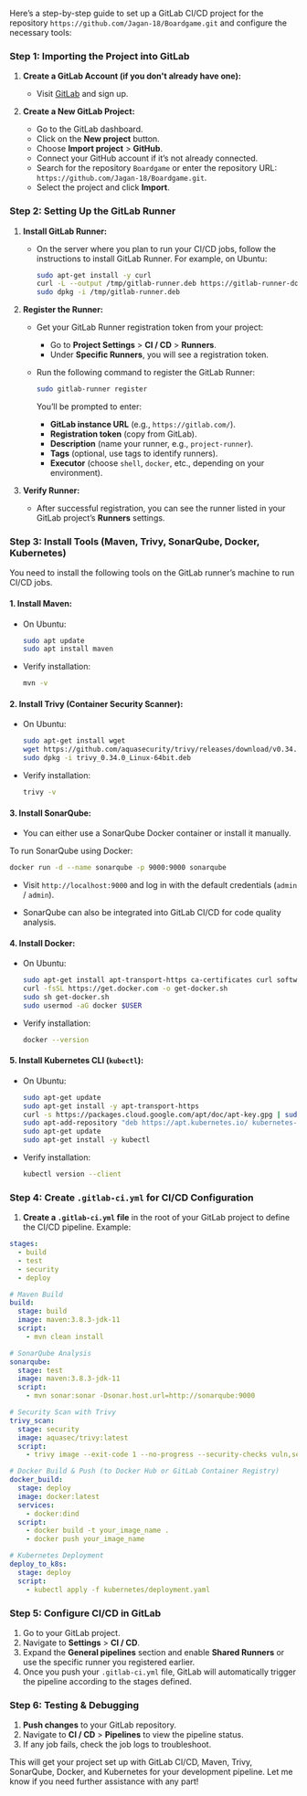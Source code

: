 Here’s a step-by-step guide to set up a GitLab CI/CD project for the repository `https://github.com/Jagan-18/Boardgame.git` and configure the necessary tools:

### Step 1: Importing the Project into GitLab

1. **Create a GitLab Account (if you don't already have one):**
   - Visit [GitLab](https://gitlab.com/users/sign_up) and sign up.
   
2. **Create a New GitLab Project:**
   - Go to the GitLab dashboard.
   - Click on the **New project** button.
   - Choose **Import project** > **GitHub**.
   - Connect your GitHub account if it’s not already connected.
   - Search for the repository `Boardgame` or enter the repository URL: `https://github.com/Jagan-18/Boardgame.git`.
   - Select the project and click **Import**.

### Step 2: Setting Up the GitLab Runner

1. **Install GitLab Runner:**
   - On the server where you plan to run your CI/CD jobs, follow the instructions to install GitLab Runner. For example, on Ubuntu:

     ```bash
     sudo apt-get install -y curl
     curl -L --output /tmp/gitlab-runner.deb https://gitlab-runner-downloads.s3.amazonaws.com/latest/deb/gitlab-runner_amd64.deb
     sudo dpkg -i /tmp/gitlab-runner.deb
     ```

2. **Register the Runner:**
   - Get your GitLab Runner registration token from your project:
     - Go to **Project Settings** > **CI / CD** > **Runners**.
     - Under **Specific Runners**, you will see a registration token.
   - Run the following command to register the GitLab Runner:

     ```bash
     sudo gitlab-runner register
     ```

     You’ll be prompted to enter:
     - **GitLab instance URL** (e.g., `https://gitlab.com/`).
     - **Registration token** (copy from GitLab).
     - **Description** (name your runner, e.g., `project-runner`).
     - **Tags** (optional, use tags to identify runners).
     - **Executor** (choose `shell`, `docker`, etc., depending on your environment).

3. **Verify Runner:**
   - After successful registration, you can see the runner listed in your GitLab project’s **Runners** settings.

### Step 3: Install Tools (Maven, Trivy, SonarQube, Docker, Kubernetes)

You need to install the following tools on the GitLab runner’s machine to run CI/CD jobs.

#### **1. Install Maven:**
   - On Ubuntu:

     ```bash
     sudo apt update
     sudo apt install maven
     ```

   - Verify installation:

     ```bash
     mvn -v
     ```

#### **2. Install Trivy (Container Security Scanner):**
   - On Ubuntu:

     ```bash
     sudo apt-get install wget
     wget https://github.com/aquasecurity/trivy/releases/download/v0.34.0/trivy_0.34.0_Linux-64bit.deb
     sudo dpkg -i trivy_0.34.0_Linux-64bit.deb
     ```

   - Verify installation:

     ```bash
     trivy -v
     ```

#### **3. Install SonarQube:**
   - You can either use a SonarQube Docker container or install it manually.
   
   To run SonarQube using Docker:

   ```bash
   docker run -d --name sonarqube -p 9000:9000 sonarqube
   ```

   - Visit `http://localhost:9000` and log in with the default credentials (`admin` / `admin`).

   - SonarQube can also be integrated into GitLab CI/CD for code quality analysis.

#### **4. Install Docker:**
   - On Ubuntu:

     ```bash
     sudo apt-get install apt-transport-https ca-certificates curl software-properties-common
     curl -fsSL https://get.docker.com -o get-docker.sh
     sudo sh get-docker.sh
     sudo usermod -aG docker $USER
     ```

   - Verify installation:

     ```bash
     docker --version
     ```

#### **5. Install Kubernetes CLI (`kubectl`):**
   - On Ubuntu:

     ```bash
     sudo apt-get update
     sudo apt-get install -y apt-transport-https
     curl -s https://packages.cloud.google.com/apt/doc/apt-key.gpg | sudo apt-key add -
     sudo apt-add-repository "deb https://apt.kubernetes.io/ kubernetes-xenial main"
     sudo apt-get update
     sudo apt-get install -y kubectl
     ```

   - Verify installation:

     ```bash
     kubectl version --client
     ```

### Step 4: Create `.gitlab-ci.yml` for CI/CD Configuration

1. **Create a `.gitlab-ci.yml` file** in the root of your GitLab project to define the CI/CD pipeline. Example:

```yaml
stages:
  - build
  - test
  - security
  - deploy

# Maven Build
build:
  stage: build
  image: maven:3.8.3-jdk-11
  script:
    - mvn clean install

# SonarQube Analysis
sonarqube:
  stage: test
  image: maven:3.8.3-jdk-11
  script:
    - mvn sonar:sonar -Dsonar.host.url=http://sonarqube:9000

# Security Scan with Trivy
trivy_scan:
  stage: security
  image: aquasec/trivy:latest
  script:
    - trivy image --exit-code 1 --no-progress --security-checks vuln,secret --format table your_image_name

# Docker Build & Push (to Docker Hub or GitLab Container Registry)
docker_build:
  stage: deploy
  image: docker:latest
  services:
    - docker:dind
  script:
    - docker build -t your_image_name .
    - docker push your_image_name

# Kubernetes Deployment
deploy_to_k8s:
  stage: deploy
  script:
    - kubectl apply -f kubernetes/deployment.yaml
```

### Step 5: Configure CI/CD in GitLab

1. Go to your GitLab project.
2. Navigate to **Settings** > **CI / CD**.
3. Expand the **General pipelines** section and enable **Shared Runners** or use the specific runner you registered earlier.
4. Once you push your `.gitlab-ci.yml` file, GitLab will automatically trigger the pipeline according to the stages defined.

### Step 6: Testing & Debugging

1. **Push changes** to your GitLab repository.
2. Navigate to **CI / CD** > **Pipelines** to view the pipeline status.
3. If any job fails, check the job logs to troubleshoot.

This will get your project set up with GitLab CI/CD, Maven, Trivy, SonarQube, Docker, and Kubernetes for your development pipeline. Let me know if you need further assistance with any part!